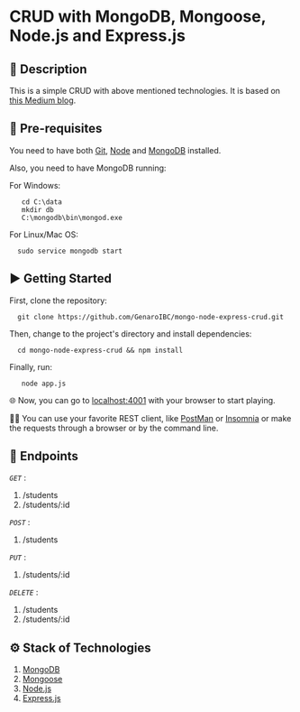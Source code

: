 # CRUD with MongoDB, Mongoose, Node.js and Express.js

## 📑 Description

This is a simple CRUD with above mentioned technologies. It is based on [this Medium blog](https://rexben.medium.com/getting-started-with-mongodb-mongoose-2a6acbc34dd4).

## 📜 Pre-requisites

You need to have both [Git](https://git-scm.com/), [Node](https://nodejs.org/) and [MongoDB](https://www.mongodb.com/try/download/community) installed.

Also, you need to have MongoDB running:

For Windows:

```shell
   cd C:\data
   mkdir db
   C:\mongodb\bin\mongod.exe
```

For Linux/Mac OS:

```shell
  sudo service mongodb start
```

## ▶️ Getting Started

First, clone the repository:

```shell
  git clone https://github.com/GenaroIBC/mongo-node-express-crud.git
```

Then, change to the project's directory and install dependencies:

```shell
  cd mongo-node-express-crud && npm install
```

Finally, run:

```shell
   node app.js
```

🌐 Now, you can go to [localhost:4001](http://localhost:4001) with your browser to start playing.

👨‍💻️ You can use your favorite REST client, like [PostMan](https://www.postman.com/) or [Insomnia](https://insomnia.rest/download) or make the requests through a browser or by the command line.

## 🚀 Endpoints

_`GET`_ :

1. /students
1. /students/:id

_`POST`_ :

1. /students

_`PUT`_ :

1. /students/:id

_`DELETE`_ :

1. /students
1. /students/:id

## ⚙️ Stack of Technologies

1. [MongoDB](https://www.mongodb.com/)
2. [Mongoose](https://mongoosejs.com/)
3. [Node.js](https://nodejs.org/)
4. [Express.js](https://expressjs.com/)
